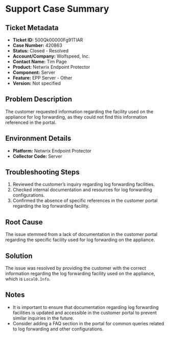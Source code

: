 # Support Case Summary

## Ticket Metadata
- **Ticket ID:** 500Qk00000Fg91TIAR
- **Case Number:** 420863
- **Status:** Closed - Resolved
- **Account/Company:** Wolfspeed, Inc.
- **Contact Name:** Tim Page
- **Product:** Netwrix Endpoint Protector
- **Component:** Server
- **Feature:** EPP Server - Other
- **Version:** Not specified

## Problem Description
The customer requested information regarding the facility used on the appliance for log forwarding, as they could not find this information referenced in the portal.

## Environment Details
- **Platform:** Netwrix Endpoint Protector
- **Collector Code:** Server

## Troubleshooting Steps
1. Reviewed the customer’s inquiry regarding log forwarding facilities.
2. Checked internal documentation and resources for log forwarding configurations.
3. Confirmed the absence of specific references in the customer portal regarding the log forwarding facility.

## Root Cause
The issue stemmed from a lack of documentation in the customer portal regarding the specific facility used for log forwarding on the appliance.

## Solution
The issue was resolved by providing the customer with the correct information regarding the log forwarding facility used on the appliance, which is `Local0.Info`.

## Notes
- It is important to ensure that documentation regarding log forwarding facilities is updated and accessible in the customer portal to prevent similar inquiries in the future.
- Consider adding a FAQ section in the portal for common queries related to log forwarding and other configurations.